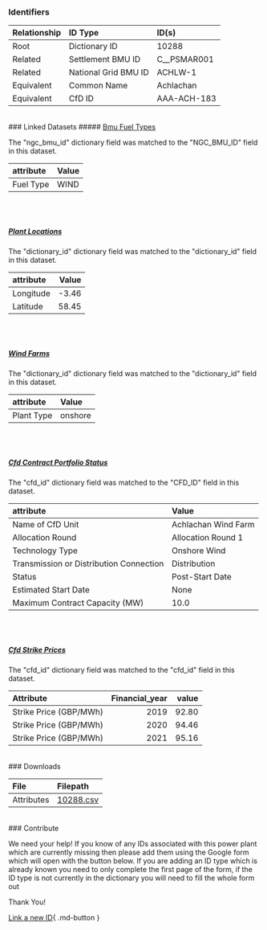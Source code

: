 ### Identifiers

| Relationship   | ID Type              | ID(s)       |
|:---------------|:---------------------|:------------|
| Root           | Dictionary ID        | 10288       |
| Related        | Settlement BMU ID    | C__PSMAR001 |
| Related        | National Grid BMU ID | ACHLW-1     |
| Equivalent     | Common Name          | Achlachan   |
| Equivalent     | CfD ID               | AAA-ACH-183 |

<br>
### Linked Datasets
##### <a href="https://osuked.github.io/Power-Station-Dictionary/datasets/bmu-fuel-types">Bmu Fuel Types</a>



The "ngc_bmu_id" dictionary field was matched to the "NGC_BMU_ID" field in this dataset.

| attribute   | Value   |
|:------------|:--------|
| Fuel Type   | WIND    |

<br><br>
##### <a href="https://osuked.github.io/Power-Station-Dictionary/datasets/plant-locations">Plant Locations</a>



The "dictionary_id" dictionary field was matched to the "dictionary_id" field in this dataset.

| attribute   |   Value |
|:------------|--------:|
| Longitude   |   -3.46 |
| Latitude    |   58.45 |

<br><br>
##### <a href="https://osuked.github.io/Power-Station-Dictionary/datasets/wind-farms">Wind Farms</a>



The "dictionary_id" dictionary field was matched to the "dictionary_id" field in this dataset.

| attribute   | Value   |
|:------------|:--------|
| Plant Type  | onshore |

<br><br>
##### <a href="https://osuked.github.io/Power-Station-Dictionary/datasets/cfd-contract-portfolio-status">Cfd Contract Portfolio Status</a>



The "cfd_id" dictionary field was matched to the "CFD_ID" field in this dataset.

| attribute                               | Value               |
|:----------------------------------------|:--------------------|
| Name of CfD Unit                        | Achlachan Wind Farm |
| Allocation Round                        | Allocation Round 1  |
| Technology Type                         | Onshore Wind        |
| Transmission or Distribution Connection | Distribution        |
| Status                                  | Post-Start Date     |
| Estimated Start Date                    | None                |
| Maximum Contract Capacity (MW)          | 10.0                |

<br><br>
##### <a href="https://osuked.github.io/Power-Station-Dictionary/datasets/cfd-strike-prices">Cfd Strike Prices</a>



The "cfd_id" dictionary field was matched to the "cfd_id" field in this dataset.

| Attribute              |   Financial_year |   value |
|:-----------------------|-----------------:|--------:|
| Strike Price (GBP/MWh) |             2019 |   92.80 |
| Strike Price (GBP/MWh) |             2020 |   94.46 |
| Strike Price (GBP/MWh) |             2021 |   95.16 |


<br>
### Downloads


| File       | Filepath                                                                              |
|:-----------|:--------------------------------------------------------------------------------------|
| Attributes | [10288.csv](https://osuked.github.io/Power-Station-Dictionary/object_attrs/10288.csv) |


<br>
### Contribute

We need your help! If you know of any IDs associated with this power plant which are currently missing then please add them using the Google form which will open with the button below. If you are adding an ID type which is already known you need to only complete the first page of the form, if the ID type is not currently in the dictionary you will need to fill the whole form out

Thank You!

[Link a new ID](https://docs.google.com/forms/d/e/1FAIpQLSc5jRsQ7NgiLLXbwo9PUdwTQyuqbRwThltG56-o6NVSe7E_nw/viewform?usp=pp_url&entry.251912331=10288){ .md-button }
